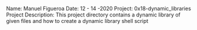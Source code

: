 Name: Manuel Figueroa
Date: 12 - 14 -2020
Project: 0x18-dynamic_libraries
Project Description: This project directory contains a dynamic library of given files
and how to create a dynamic library shell script
